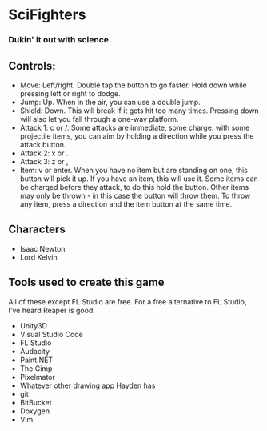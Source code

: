 # SciFighters
### Dukin' it out with science.

## Controls:
- Move: Left/right. Double tap the button to go faster. Hold down
  while pressing left or right to dodge.
- Jump: Up. When in the air, you can use a double jump.
- Shield: Down. This will break if it gets hit too many times.
  Pressing down will also let you fall through a one-way platform.
- Attack 1: c or /. Some attacks are immediate, some charge. with
  some projectile items, you can aim by holding a direction while
  you press the attack button.
- Attack 2: x or .
- Attack 3: z or ,
- Item: v or enter. When you have no item but are standing on one,
  this button will pick it up. If you have an item, this will use it.
  Some items can be charged before they attack, to do this hold the button.
  Other items may only be thrown - in this case the button will throw them.
  To throw any item, press a direction and the item button at the same time.

## Characters
- Isaac Newton
- Lord Kelvin

## Tools used to create this game
All of these except FL Studio are free. For a free alternative
to FL Studio, I've heard Reaper is good.
- Unity3D
- Visual Studio Code
- FL Studio
- Audacity
- Paint.NET
- The Gimp
- Pixelmator
- Whatever other drawing app Hayden has
- git
- BitBucket
- Doxygen
- Vim
